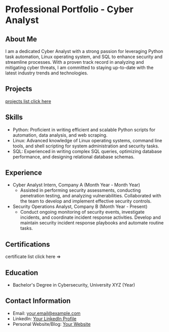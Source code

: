 # Professional Portfolio - Cyber Analyst

## About Me
I am a dedicated Cyber Analyst with a strong passion for leveraging Python task automation, Linux operating system, and SQL to enhance security and streamline processes. With a proven track record in analyzing and mitigating cyber threats, I am committed to staying up-to-date with the latest industry trends and technologies.

## Projects
[projects list click here](https://github.com/foolaad/ahmed-jama/blob/main/projects)

## Skills
- Python: Proficient in writing efficient and scalable Python scripts for automation, data analysis, and web scraping.
- Linux: Advanced knowledge of Linux operating systems, command line tools, and shell scripting for system administration and security tasks.
- SQL: Experienced in writing complex SQL queries, optimizing database performance, and designing relational database schemas.
## Experience
- Cyber Analyst Intern, Company A (Month Year - Month Year)
  - Assisted in performing security assessments, conducting penetration testing, and analyzing vulnerabilities. Collaborated with the team to develop and implement effective security controls.
- Security Operations Analyst, Company B (Month Year - Present)
  - Conduct ongoing monitoring of security events, investigate incidents, and coordinate incident response activities. Develop and maintain security incident response playbooks and automate routine tasks.

## Certifications
certificate list click here =>

## Education
- Bachelor's Degree in Cybersecurity, University XYZ (Year)

## Contact Information
- Email: your.email@example.com
- LinkedIn: [Your LinkedIn Profile](https://www.linkedin.com/in/your-profile)
- Personal Website/Blog: [Your Website](https://www.yourwebsite.com)
